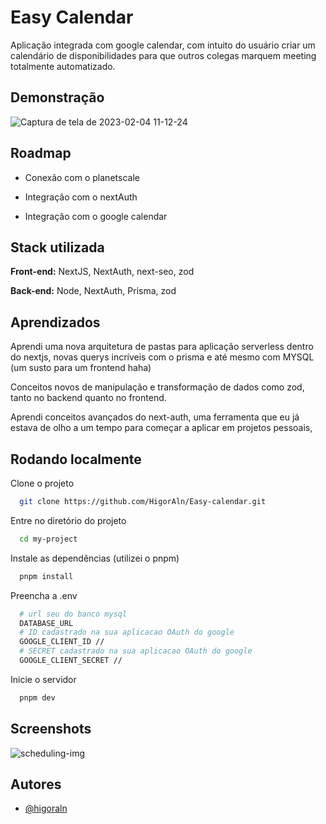 
# Easy Calendar

Aplicação integrada com google calendar, com intuito do usuário criar um calendário de disponibilidades para que outros colegas marquem meeting totalmente automatizado.


## Demonstração

![Captura de tela de 2023-02-04 11-12-24](https://user-images.githubusercontent.com/86208458/216773145-3ee2f25e-154e-44c8-9871-d5e4a8e20ce5.png)

## Roadmap

- Conexão com o planetscale

- Integração com o nextAuth

- Integração com o google calendar


## Stack utilizada

**Front-end:** NextJS, NextAuth, next-seo, zod
 
**Back-end:** Node, NextAuth, Prisma, zod 


## Aprendizados

Aprendi uma nova arquitetura de pastas para aplicação serverless dentro do nextjs, novas querys incríveis com o prisma e até mesmo com MYSQL (um susto para um frontend haha)

Conceitos novos de manipulação e transformação de dados como zod, tanto no backend quanto no frontend.

Aprendi conceitos avançados do next-auth, uma ferramenta que eu já estava de olho a um tempo para começar a aplicar em projetos pessoais, 
## Rodando localmente

Clone o projeto

```bash
  git clone https://github.com/HigorAln/Easy-calendar.git
```

Entre no diretório do projeto

```bash
  cd my-project
```

Instale as dependências (utilizei o pnpm)

```bash
  pnpm install
```

Preencha a .env

```bash
  # url seu do banco mysql
  DATABASE_URL
  # ID cadastrado na sua aplicacao OAuth do google
  GOOGLE_CLIENT_ID // 
  # SECRET cadastrado na sua aplicacao OAuth do google
  GOOGLE_CLIENT_SECRET //
```

Inicie o servidor

```bash
  pnpm dev
```


## Screenshots

![scheduling-img](https://user-images.githubusercontent.com/86208458/216773150-bab033cd-c286-4a29-9bdb-d649dd6f3460.png)


## Autores

- [@higoraln](https://www.github.com/higoraln)

